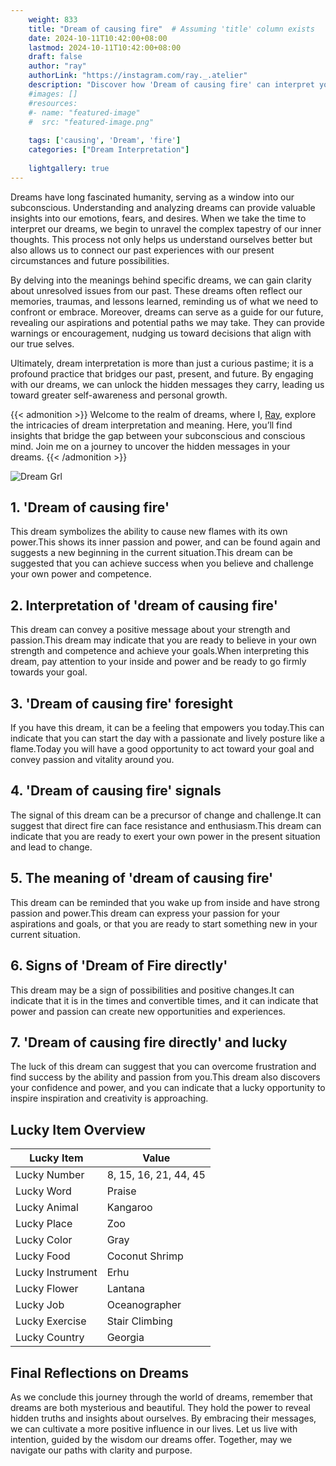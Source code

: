 ```yaml
---
    weight: 833
    title: "Dream of causing fire"  # Assuming 'title' column exists
    date: 2024-10-11T10:42:00+08:00
    lastmod: 2024-10-11T10:42:00+08:00
    draft: false
    author: "ray"
    authorLink: "https://instagram.com/ray._.atelier"
    description: "Discover how 'Dream of causing fire' can interpret your future and uncover its significant meanings in your life."
    #images: []
    #resources:
    #- name: "featured-image"
    #  src: "featured-image.png"
    
    tags: ['causing', 'Dream', 'fire']
    categories: ["Dream Interpretation"]
    
    lightgallery: true
---
```

    
Dreams have long fascinated humanity, serving as a window into our subconscious. Understanding and analyzing dreams can provide valuable insights into our emotions, fears, and desires. When we take the time to interpret our dreams, we begin to unravel the complex tapestry of our inner thoughts. This process not only helps us understand ourselves better but also allows us to connect our past experiences with our present circumstances and future possibilities.

By delving into the meanings behind specific dreams, we can gain clarity about unresolved issues from our past. These dreams often reflect our memories, traumas, and lessons learned, reminding us of what we need to confront or embrace. Moreover, dreams can serve as a guide for our future, revealing our aspirations and potential paths we may take. They can provide warnings or encouragement, nudging us toward decisions that align with our true selves.

Ultimately, dream interpretation is more than just a curious pastime; it is a profound practice that bridges our past, present, and future. By engaging with our dreams, we can unlock the hidden messages they carry, leading us toward greater self-awareness and personal growth.

{{< admonition >}}
Welcome to the realm of dreams, where I, [Ray](https://instagram.com/ray._.atelier), explore the intricacies of dream interpretation and meaning. Here, you’ll find insights that bridge the gap between your subconscious and conscious mind. Join me on a journey to uncover the hidden messages in your dreams.
{{< /admonition >}}

![Dream Grl](https://cdn.pixabay.com/photo/2017/11/02/03/35/gothic-2910057_1280.jpg "Dream Grl")

## 1. 'Dream of causing fire'
This dream symbolizes the ability to cause new flames with its own power.This shows its inner passion and power, and can be found again and suggests a new beginning in the current situation.This dream can be suggested that you can achieve success when you believe and challenge your own power and competence.

## 2. Interpretation of 'dream of causing fire'
This dream can convey a positive message about your strength and passion.This dream may indicate that you are ready to believe in your own strength and competence and achieve your goals.When interpreting this dream, pay attention to your inside and power and be ready to go firmly towards your goal.

## 3. 'Dream of causing fire' foresight
If you have this dream, it can be a feeling that empowers you today.This can indicate that you can start the day with a passionate and lively posture like a flame.Today you will have a good opportunity to act toward your goal and convey passion and vitality around you.

## 4. 'Dream of causing fire' signals
The signal of this dream can be a precursor of change and challenge.It can suggest that direct fire can face resistance and enthusiasm.This dream can indicate that you are ready to exert your own power in the present situation and lead to change.

## 5. The meaning of 'dream of causing fire'
This dream can be reminded that you wake up from inside and have strong passion and power.This dream can express your passion for your aspirations and goals, or that you are ready to start something new in your current situation.

## 6. Signs of 'Dream of Fire directly'
This dream may be a sign of possibilities and positive changes.It can indicate that it is in the times and convertible times, and it can indicate that power and passion can create new opportunities and experiences.

## 7. 'Dream of causing fire directly' and lucky
The luck of this dream can suggest that you can overcome frustration and find success by the ability and passion from you.This dream also discovers your confidence and power, and you can indicate that a lucky opportunity to inspire inspiration and creativity is approaching.

## Lucky Item Overview
| Lucky Item          | Value              |
|---------------|--------------------|
| Lucky Number        | 8, 15, 16, 21, 44, 45  |
| Lucky Word          | Praise |
| Lucky Animal        | Kangaroo |
| Lucky Place         | Zoo     |
| Lucky Color         | Gray     |
| Lucky Food          | Coconut Shrimp      |
| Lucky Instrument    | Erhu |
| Lucky Flower        | Lantana    |
| Lucky Job           | Oceanographer       |
| Lucky Exercise      | Stair Climbing  |
| Lucky Country       | Georgia    |


##  Final Reflections on Dreams

As we conclude this journey through the world of dreams, remember that dreams are both mysterious and beautiful. They hold the power to reveal hidden truths and insights about ourselves. By embracing their messages, we can cultivate a more positive influence in our lives. Let us live with intention, guided by the wisdom our dreams offer. Together, may we navigate our paths with clarity and purpose.
